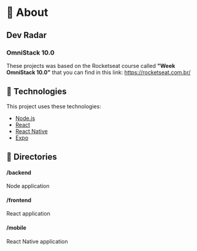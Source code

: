 <div id="about"> 

# :page_facing_up: About
## Dev Radar
### OmniStack 10.0
These projects was based on the Rocketseat course called <b>"Week OmniStack 10.0"</b> that you can find in this link: https://rocketseat.com.br/
</div>

<div id="tecnologies"> 

## :rocket: Technologies
This project uses these technologies:

- [Node.js](https://nodejs.org/en/)
- [React](https://reactjs.org)
- [React Native](https://facebook.github.io/react-native/)
- [Expo](https://expo.io/)
</div>

<div id="directories">

## :file_folder: Directories
#### /backend
Node application

#### /frontend
React application

#### /mobile
React Native application
</div>
